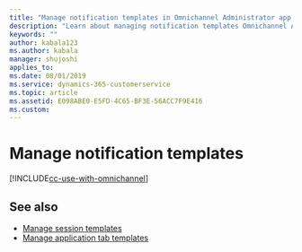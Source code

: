 ```yaml
---
title: "Manage notification templates in Omnichannel Administrator app | MicrosoftDocs"
description: "Learn about managing notification templates Omnichannel Administrator app"
keywords: ""
author: kabala123
ms.author: kabala
manager: shujoshi
applies_to: 
ms.date: 08/01/2019
ms.service: dynamics-365-customerservice
ms.topic: article
ms.assetid: E098ABE0-E5FD-4C65-BF3E-56ACC7F9E416
ms.custom: 
---
```


# Manage notification templates

[!INCLUDE[cc-use-with-omnichannel](../../includes/cc-use-with-omnichannel.md)]

## See also

- [Manage session templates](session-templates.md)
- [Manage application tab templates](application-tab-templates.md)
